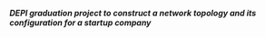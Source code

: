 ***DEPI graduation project to construct a network topology and its configuration for a startup company***
